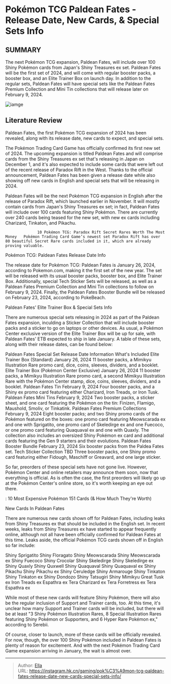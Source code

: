 # Pokémon TCG Paldean Fates - Release Date, New Cards, &amp; Special Sets Info


## SUMMARY 



  The next Pokémon TCG expansion, Paldean Fates, will include over 100 Shiny Pokémon cards from Japan&#39;s Shiny Treasures ex set.   Paldean Fates will be the first set of 2024, and will come with regular booster packs, a booster box, and an Elite Trainer Box on launch day.   In addition to the regular sets, Paldean Fates will have special sets like the Paldean Fates Premium Collection and Mini Tin collections that will release later on February 9, 2024.  

![iamge](https://static1.srcdn.com/wordpress/wp-content/uploads/2023/11/paldean-fates-booster-pikachu.jpg)

## Literature Review

Paldean Fates, the first Pokémon TCG expansion of 2024 has been revealed, along with its release date, new cards to expect, and special sets.




The Pokémon Trading Card Game has officially confirmed its first new set of 2024. The upcoming expansion is titled Paldean Fates and will comprise cards from the Shiny Treasures ex set that&#39;s releasing in Japan on December 1, and it&#39;s also expected to include some cards that were left out of the recent release of Paradox Rift in the West. Thanks to the official announcement, Paldean Fates has been given a release date while also showing off new cards in English and special sets that will be releasing in 2024.




Paldean Fates will be the next Pokémon TCG expansion in English after the release of Paradox Rift, which launched earlier in November. It will mostly contain cards from Japan&#39;s Shiny Treasures ex set; in fact, Paldean Fates will include over 100 cards featuring Shiny Pokémon. There are currently over 240 cards being teased for the new set, with new ex cards including Charizard, Tinkaton, and Pikachu.

                  10 Pokémon TCG: Paradox Rift Secret Rares Worth The Most Money   Pokémon Trading Card Game’s newest set Paradox Rift has over 80 beautiful Secret Rare cards included in it, which are already proving valuable.   


 Pokémon TCG: Paldean Fates Release Date Info 
          

The release date for Pokémon TCG: Paldean Fates is January 26, 2024, according to Pokemon.com, making it the first set of the new year. The set will be released with its usual booster packs, booster box, and Elite Trainer Box. Additionally, special Tech Sticker Sets will be released, as well as a Paldean Fates Premium Collection and Mini Tin collections to follow on February 9, 2024. Finally, the Paldean Fates Booster Bundle will be released on February 23, 2024, according to PokeBeach.






 Paldean Fates&#39; Elite Trainer Box &amp; Special Sets Info 
          

There are numerous special sets releasing in 2024 as part of the Paldean Fates expansion, inculding a Sticker Collection that will include booster packs and a sticker to go on laptops or other devices. As usual, a Pokémon Center exclusive version of the Elite Trainer Box will be up for sale, with Paldean Fates&#39; ETB expected to ship in late January. A table of these sets, along with their release dates, can be found below:

 Paldean Fates Special Set  Release Date Information  What&#39;s Included   Elite Trainer Box (Standard)  January 26, 2024  11 booster packs, a Mimikyu Illustration Rare promo card, dice, coins, sleeves, dividers, and a booklet.   Elite Trainer Box (Pokémon Center Exclusive)  January 26, 2024  11 booster packs, a Mimikyu Illustration Rare promo card, a second Mimikyu Illustration Rare with the Pokémon Center stamp, dice, coins, sleeves, dividers, and a booklet.   Paldean Fates Tin  February 9, 2024  Four booster packs, and a Shiny ex promo card featuring either Charizard, Iron Treads, or Iron Tusk.   Paldean Fates Mini Tins  February 9, 2024  Two booster packs, a sticker sheet, and one card featuring the Pokémon on the tin: Finizen, Flamigo, Maushold, Smoliv, or Tinkatink.   Paldean Fates Premium Collections  February 9, 2024  Eight booster packs; and two Shiny promo cards of the Pokémon featured on the boxes: one promo card featuring Meowscarada ex and one with Sprigatito, one promo card of Skeledirge ex and one Fuecoco, or one promo card featuring Quaquaval ex and one with Quaxly. The collection also includes an oversized Shiny Pokémon ex card and additional cards featuring the Gen 9 starters and their evolutions.   Paldean Fates Booster Bundle  February 23, 2024  Six booster packs from the Paldea Fates set.   Tech Sticker Collection  TBD  Three booster packs, one Shiny promo card featuring either Fidough, Maschiff or Greavard, and one large sticker.   






So far, preorders of these special sets have not gone live. However, Pokémon Center and online retailers may announce them soon, now that everything is official. As is often the case, the first preorders will likely go up at the Pokémon Center&#39;s online store, so it&#39;s worth keeping an eye out there.

 : 10 Most Expensive Pokémon 151 Cards (&amp; How Much They&#39;re Worth)



 New Cards In Paldean Fates 
          

There are numerous new cards shown off for Paldean Fates, including leaks from Shiny Treasures ex that should be included in the English set. In recent weeks, leaks from Shiny Treasures ex have started to appear frequently online, although not all have been officially confirmed for Paldean Fates at this time. Leaks aside, the official Pokémon TCG cards shown off in English so far include:




  Shiny Sprigatito   Shiny Floragato   Shiny Meowscarada   Shiny Meowscarada ex   Shiny Fuecoco   Shiny Crocolar   Shiny Skeledirge   Shiny Skeledirge ex   Shiny Quaxly   Shiny Quxwell   Shiny Quaquaval   Shiny Quaquaval ex   Shiny Pikachu   Shiny Pikachu ex   Shiny Ceruledge   Shiny Armarouge   Shiny Tinkaton   Shiny Tinkaton ex   Shiny Dondozo   Shiny Tatsugiri   Shiny Mimikyu   Great Tusk ex   Iron Treads ex   Espathra ex   Tera Charizard ex   Tera Forretress ex   Tera Espathra ex  

While most of these new cards will feature Shiny Pokémon, there will also be the regular inclusion of Support and Trainer cards, too. At this time, it&#39;s unclear how many Support and Trainer cards will be included, but there will be at least &#34;3 Shiny Pokémon Illustration Rares, 8 Special Illustration Rares featuring Shiny Pokémon or Supporters, and 6 Hyper Rare Pokémon ex,&#34; according to Serebii.

Of course, closer to launch, more of these cards will be officially revealed. For now, though, the over 100 Shiny Pokémon included in Paldean Fates is plenty of reason for excitement. And with the next Pokémon Trading Card Game expansion arriving in January, the wait is almost over.






---

> Author: [Ella](https://instagram.hk.cn/)  
> URL: https://instagram.hk.cn/gaming/pok%C3%A9mon-tcg-paldean-fates-release-date-new-cards-special-sets-info/  

